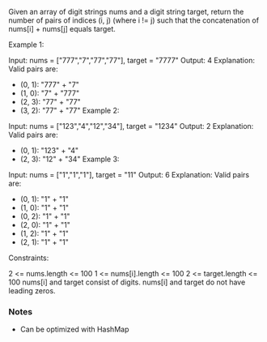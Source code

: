 Given an array of digit strings nums and a digit string target, return the number of pairs of indices (i, j) (where i != j) such that the concatenation of nums[i] + nums[j] equals target.

 

Example 1:

Input: nums = ["777","7","77","77"], target = "7777"
Output: 4
Explanation: Valid pairs are:
- (0, 1): "777" + "7"
- (1, 0): "7" + "777"
- (2, 3): "77" + "77"
- (3, 2): "77" + "77"
Example 2:

Input: nums = ["123","4","12","34"], target = "1234"
Output: 2
Explanation: Valid pairs are:
- (0, 1): "123" + "4"
- (2, 3): "12" + "34"
Example 3:

Input: nums = ["1","1","1"], target = "11"
Output: 6
Explanation: Valid pairs are:
- (0, 1): "1" + "1"
- (1, 0): "1" + "1"
- (0, 2): "1" + "1"
- (2, 0): "1" + "1"
- (1, 2): "1" + "1"
- (2, 1): "1" + "1"
 

Constraints:

2 <= nums.length <= 100
1 <= nums[i].length <= 100
2 <= target.length <= 100
nums[i] and target consist of digits.
nums[i] and target do not have leading zeros.

### Notes
- Can be optimized with HashMap
